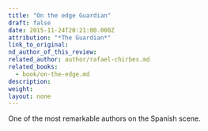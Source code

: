 ```yaml
---
title: "On the edge Guardian"
draft: false
date: 2015-11-24T20:21:00.000Z
attribution: "*The Guardian*"
link_to_original:
nd_author_of_this_review:
related_author: author/rafael-chirbes.md
related_books:
  - book/on-the-edge.md
description:
weight:
layout: none
---
```

One of the most remarkable authors on the Spanish scene.

